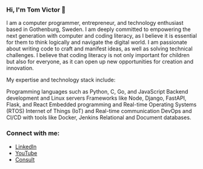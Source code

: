 ### Hi, I'm Tom Victor 👋

I am a computer programmer, entrepreneur, and technology enthusiast based in Gothenburg, Sweden. I am deeply committed to empowering the next generation with computer and coding literacy, as I believe it is essential for them to think logically and navigate the digital world. I am passionate about writing code to craft and manifest ideas, as well as solving technical challenges. I believe that coding literacy is not only important for children but also for everyone, as it can open up new opportunities for creation and innovation.

My expertise and technology stack include:

Programming languages such as Python, C, Go, and JavaScript
Backend development and Linux servers
Frameworks like Node, Django, FastAPI, Flask, and React
Embedded programming and Real-time Operating Systems (RTOS)
Internet of Things (IoT) and Real-time communication
DevOps and CI/CD with tools like Docker, Jenkins
Relational and Document databases.


<h3 align="left">Connect with me:</h3>
<ul>
  <li><a href="https://www.linkedin.com/in/vjtomvictor/" target="blank">LinkedIn</a></li>
  <li><a href="https://www.youtube.com/@tomvictor" target="blank">YouTube</a></li>
  <li><a href="https://topmate.io/tom" target="blank">Consult</a></li>
</ul>
